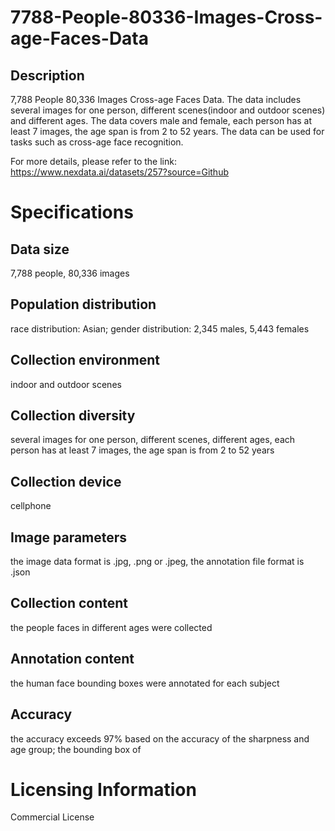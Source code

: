 # 7788-People-80336-Images-Cross-age-Faces-Data

## Description
7,788 People 80,336 Images Cross-age Faces Data. The data includes several images for one person, different scenes(indoor and outdoor scenes) and different ages. The data covers male and female, each person has at least 7 images, the age span is from 2 to 52 years. The data can be used for tasks such as cross-age face recognition.

For more details, please refer to the link: https://www.nexdata.ai/datasets/257?source=Github


# Specifications
## Data size
7,788 people, 80,336 images
## Population distribution
race distribution: Asian; gender distribution: 2,345 males, 5,443 females
## Collection environment
indoor and outdoor scenes
## Collection diversity
several images for one person, different scenes, different ages, each person has at least 7 images, the age span is from 2 to 52 years
## Collection device
cellphone
## Image parameters
the image data format is .jpg, .png or .jpeg, the annotation file format is .json
## Collection content
the people faces in different ages were collected
## Annotation content
the human face bounding boxes were annotated for each subject
## Accuracy
the accuracy exceeds 97% based on the accuracy of the sharpness and age group; the bounding box of
# Licensing Information
Commercial License
